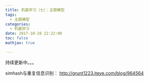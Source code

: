 ```yaml
---
title: 机器学习（七）：主题模型
tags:
  - 主题模型
categories:
  - 机器学习
date: 2017-10-28 22:22:00
toc: false
mathjax: true

---
```


持续更新中。。。

simhash与重复信息识别：
http://grunt1223.iteye.com/blog/964564
